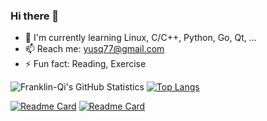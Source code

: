 ### Hi there 👋

<!--
**Franklin-Qi/Franklin-Qi** is a ✨ _special_ ✨ repository because its `README.md` (this file) appears on your GitHub profile.

Here are some ideas to get you started:

- 🔭 I’m currently working on ...
- 🌱 I’m currently learning ...
- 👯 I’m looking to collaborate on ...
- 🤔 I’m looking for help with ...
- 💬 Ask me about ...
- 📫 How to reach me: ...
- 😄 Pronouns: ...
- ⚡ Fun fact: ...
-->

- 🌱 I'm currently learning Linux, C/C++, Python, Go, Qt, ...
- 📫 Reach me: yusq77@gmail.com
- ⚡ Fun fact: Reading, Exercise


![Franklin-Qi's GitHub Statistics](https://github-readme-stats.vercel.app/api?username=Franklin-Qi&show_icons=true&theme=vue-dark&include_all_commits=true&count_private=true)
[![Top Langs](https://github-readme-stats.vercel.app/api/top-langs/?username=Franklin-Qi&layout=compact&theme=vue&langs_count=8&card_width=260)](https://github.com/Franklin-Qi)

<!-- extra repositories -->
[![Readme Card](https://github-readme-stats.vercel.app/api/pin/?username=Franklin-Qi&theme=solarized-dark&repo=journey)](https://github.com/Franklin-Qi/journey)
[![Readme Card](https://github-readme-stats.vercel.app/api/pin/?username=Franklin-Qi&theme=solarized-dark&repo=ASR-demo)](https://github.com/Franklin-Qi/ASR-demo)
